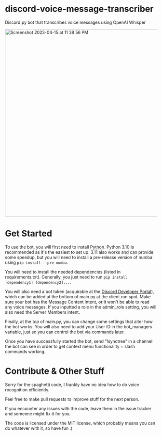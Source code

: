 # discord-voice-message-transcriber
Discord.py bot that transcribes voice messages using OpenAI Whisper

<img width="618" alt="Screenshot 2023-04-15 at 11 38 56 PM" src="https://user-images.githubusercontent.com/44641166/232242082-af33cc32-e479-4bf8-aef6-80e6f3453226.png">

# Get Started

To use the bot, you will first need to install [Python](https://python.org). Python 3.10 is recommended as it's the easiest to set up. 3.11 also works and can provide some speedup, but you will need to install a pre-release version of numba using `pip install --pre numba`.

You will need to install the needed dependencies (listed in requirements.txt). Generally, you just need to run `pip install [dependency1] [dependency2]...`.

You will also need a bot token (acquirable at the [Discord Developer Portal](https://discord.com/developers/applications)), which can be added at the bottom of main.py at the client.run spot. Make sure your bot has the Message Content intent, or it won't be able to read any voice messages. If you inputted a role in the admin_role setting, you will also need the Server Members intent.

Finally, at the top of main.py, you can change some settings that alter how the bot works. You will also need to add your User ID in the bot_managers variable, just so you can control the bot via commands later.

Once you have successfully started the bot, send "!synctree" in a channel the bot can see in order to get context menu functionality + slash commands working.

# Contribute & Other Stuff

Sorry for the spaghetti code, I frankly have no idea how to do voice recognition efficiently.

Feel free to make pull requests to improve stuff for the next person.

If you encounter any issues with the code, leave them in the issue tracker and someone might fix it for you.

The code is licensed under the MIT license, which probably means you can do whatever with it, so have fun :)
